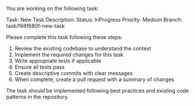 You are working on the following task:

Task: New Task
Description: 
Status: InProgress
Priority: Medium
Branch: task/f68f680f-new-task

Please complete this task following these steps:
1. Review the existing codebase to understand the context
2. Implement the required changes for this task
3. Write appropriate tests if applicable
4. Ensure all tests pass
5. Create descriptive commits with clear messages
6. When complete, create a pull request with a summary of changes

The task should be implemented following best practices and existing code patterns in the repository.